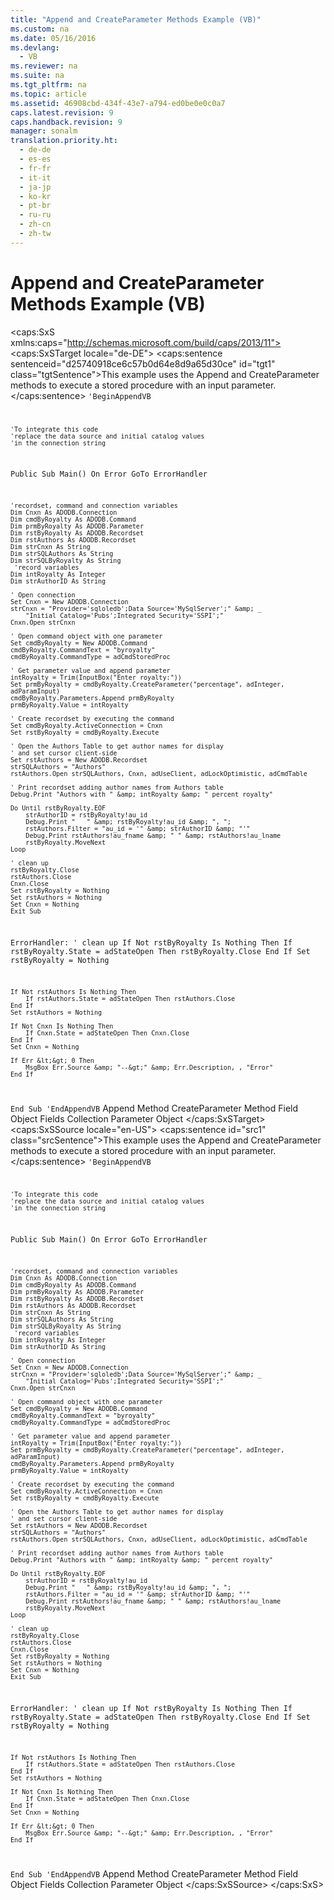 ```yaml
---
title: "Append and CreateParameter Methods Example (VB)"
ms.custom: na
ms.date: 05/16/2016
ms.devlang: 
  - VB
ms.reviewer: na
ms.suite: na
ms.tgt_pltfrm: na
ms.topic: article
ms.assetid: 46908cbd-434f-43e7-a794-ed0be0e0c0a7
caps.latest.revision: 9
caps.handback.revision: 9
manager: sonalm
translation.priority.ht: 
  - de-de
  - es-es
  - fr-fr
  - it-it
  - ja-jp
  - ko-kr
  - pt-br
  - ru-ru
  - zh-cn
  - zh-tw
---
```

# Append and CreateParameter Methods Example (VB)
<?xml version="1.0" encoding="utf-8"?>
<caps:SxS xmlns:caps="http://schemas.microsoft.com/build/caps/2013/11">
  <caps:SxSTarget locale="de-DE">
    <developerReferenceWithoutSyntaxDocument xsi:schemaLocation="http://ddue.schemas.microsoft.com/authoring/2003/5 http://dduestorage.blob.core.windows.net/ddueschema/developer.xsd" xmlns="http://ddue.schemas.microsoft.com/authoring/2003/5" xmlns:xlink="http://www.w3.org/1999/xlink" xmlns:xsi="http://www.w3.org/2001/XMLSchema-instance">
      <introduction>
        <para>
          <caps:sentence sentenceid="d25740918ce6c57b0d64e8d9a65d30ce" id="tgt1" class="tgtSentence">This example uses the <legacyLink xlink:href="f8a9bbed-ba9c-4698-945d-317ad22d2e92">Append</legacyLink> and <legacyLink xlink:href="9666fdcc-0544-4ed7-a97b-c415f2a56d7e">CreateParameter</legacyLink> methods to execute a stored procedure with an input parameter.</caps:sentence>
        </para>
        <code>'BeginAppendVB

    'To integrate this code
    'replace the data source and initial catalog values
    'in the connection string
    
Public Sub Main()
    On Error GoTo ErrorHandler

    'recordset, command and connection variables
    Dim Cnxn As ADODB.Connection
    Dim cmdByRoyalty As ADODB.Command
    Dim prmByRoyalty As ADODB.Parameter
    Dim rstByRoyalty As ADODB.Recordset
    Dim rstAuthors As ADODB.Recordset
    Dim strCnxn As String
    Dim strSQLAuthors As String
    Dim strSQLByRoyalty As String
     'record variables
    Dim intRoyalty As Integer
    Dim strAuthorID As String
    
    ' Open connection
    Set Cnxn = New ADODB.Connection
    strCnxn = "Provider='sqloledb';Data Source='MySqlServer';" &amp; _
        "Initial Catalog='Pubs';Integrated Security='SSPI';"
    Cnxn.Open strCnxn
       
    ' Open command object with one parameter
    Set cmdByRoyalty = New ADODB.Command
    cmdByRoyalty.CommandText = "byroyalty"
    cmdByRoyalty.CommandType = adCmdStoredProc
   
    ' Get parameter value and append parameter
    intRoyalty = Trim(InputBox("Enter royalty:"))
    Set prmByRoyalty = cmdByRoyalty.CreateParameter("percentage", adInteger, adParamInput)
    cmdByRoyalty.Parameters.Append prmByRoyalty
    prmByRoyalty.Value = intRoyalty
    
    ' Create recordset by executing the command
    Set cmdByRoyalty.ActiveConnection = Cnxn
    Set rstByRoyalty = cmdByRoyalty.Execute
    
    ' Open the Authors Table to get author names for display
    ' and set cursor client-side
    Set rstAuthors = New ADODB.Recordset
    strSQLAuthors = "Authors"
    rstAuthors.Open strSQLAuthors, Cnxn, adUseClient, adLockOptimistic, adCmdTable
    
    ' Print recordset adding author names from Authors table
    Debug.Print "Authors with " &amp; intRoyalty &amp; " percent royalty"
    
    Do Until rstByRoyalty.EOF
        strAuthorID = rstByRoyalty!au_id
        Debug.Print "   " &amp; rstByRoyalty!au_id &amp; ", ";
        rstAuthors.Filter = "au_id = '" &amp; strAuthorID &amp; "'"
        Debug.Print rstAuthors!au_fname &amp; " " &amp; rstAuthors!au_lname
        rstByRoyalty.MoveNext
    Loop

    ' clean up
    rstByRoyalty.Close
    rstAuthors.Close
    Cnxn.Close
    Set rstByRoyalty = Nothing
    Set rstAuthors = Nothing
    Set Cnxn = Nothing
    Exit Sub
    
ErrorHandler:
    ' clean up
    If Not rstByRoyalty Is Nothing Then
        If rstByRoyalty.State = adStateOpen Then rstByRoyalty.Close
    End If
    Set rstByRoyalty = Nothing
    
    If Not rstAuthors Is Nothing Then
        If rstAuthors.State = adStateOpen Then rstAuthors.Close
    End If
    Set rstAuthors = Nothing
    
    If Not Cnxn Is Nothing Then
        If Cnxn.State = adStateOpen Then Cnxn.Close
    End If
    Set Cnxn = Nothing
    
    If Err &lt;&gt; 0 Then
        MsgBox Err.Source &amp; "--&gt;" &amp; Err.Description, , "Error"
    End If
End Sub
'EndAppendVB</code>
      </introduction>
      <relatedTopics>
        <link xlink:href="f8a9bbed-ba9c-4698-945d-317ad22d2e92">Append Method</link>
        <link xlink:href="9666fdcc-0544-4ed7-a97b-c415f2a56d7e">CreateParameter Method</link>
        <link xlink:href="b10a72fc-3c4b-4186-a70b-993dc9f7a092">Field Object</link>
        <link xlink:href="7c371474-b88f-4730-afa5-44163a0488d5">Fields Collection</link>
        <link xlink:href="e010e794-7f0f-4026-8b5b-37328e437d63">Parameter Object</link>
      </relatedTopics>
    </developerReferenceWithoutSyntaxDocument>
  </caps:SxSTarget>
  <caps:SxSSource locale="en-US">
    <developerReferenceWithoutSyntaxDocument xsi:schemaLocation="http://ddue.schemas.microsoft.com/authoring/2003/5 http://dduestorage.blob.core.windows.net/ddueschema/developer.xsd" xmlns="http://ddue.schemas.microsoft.com/authoring/2003/5" xmlns:xlink="http://www.w3.org/1999/xlink" xmlns:xsi="http://www.w3.org/2001/XMLSchema-instance">
      <introduction>
        <para>
          <caps:sentence id="src1" class="srcSentence">This example uses the <legacyLink xlink:href="f8a9bbed-ba9c-4698-945d-317ad22d2e92">Append</legacyLink> and <legacyLink xlink:href="9666fdcc-0544-4ed7-a97b-c415f2a56d7e">CreateParameter</legacyLink> methods to execute a stored procedure with an input parameter.</caps:sentence>
        </para>
        <code>'BeginAppendVB

    'To integrate this code
    'replace the data source and initial catalog values
    'in the connection string
    
Public Sub Main()
    On Error GoTo ErrorHandler

    'recordset, command and connection variables
    Dim Cnxn As ADODB.Connection
    Dim cmdByRoyalty As ADODB.Command
    Dim prmByRoyalty As ADODB.Parameter
    Dim rstByRoyalty As ADODB.Recordset
    Dim rstAuthors As ADODB.Recordset
    Dim strCnxn As String
    Dim strSQLAuthors As String
    Dim strSQLByRoyalty As String
     'record variables
    Dim intRoyalty As Integer
    Dim strAuthorID As String
    
    ' Open connection
    Set Cnxn = New ADODB.Connection
    strCnxn = "Provider='sqloledb';Data Source='MySqlServer';" &amp; _
        "Initial Catalog='Pubs';Integrated Security='SSPI';"
    Cnxn.Open strCnxn
       
    ' Open command object with one parameter
    Set cmdByRoyalty = New ADODB.Command
    cmdByRoyalty.CommandText = "byroyalty"
    cmdByRoyalty.CommandType = adCmdStoredProc
   
    ' Get parameter value and append parameter
    intRoyalty = Trim(InputBox("Enter royalty:"))
    Set prmByRoyalty = cmdByRoyalty.CreateParameter("percentage", adInteger, adParamInput)
    cmdByRoyalty.Parameters.Append prmByRoyalty
    prmByRoyalty.Value = intRoyalty
    
    ' Create recordset by executing the command
    Set cmdByRoyalty.ActiveConnection = Cnxn
    Set rstByRoyalty = cmdByRoyalty.Execute
    
    ' Open the Authors Table to get author names for display
    ' and set cursor client-side
    Set rstAuthors = New ADODB.Recordset
    strSQLAuthors = "Authors"
    rstAuthors.Open strSQLAuthors, Cnxn, adUseClient, adLockOptimistic, adCmdTable
    
    ' Print recordset adding author names from Authors table
    Debug.Print "Authors with " &amp; intRoyalty &amp; " percent royalty"
    
    Do Until rstByRoyalty.EOF
        strAuthorID = rstByRoyalty!au_id
        Debug.Print "   " &amp; rstByRoyalty!au_id &amp; ", ";
        rstAuthors.Filter = "au_id = '" &amp; strAuthorID &amp; "'"
        Debug.Print rstAuthors!au_fname &amp; " " &amp; rstAuthors!au_lname
        rstByRoyalty.MoveNext
    Loop

    ' clean up
    rstByRoyalty.Close
    rstAuthors.Close
    Cnxn.Close
    Set rstByRoyalty = Nothing
    Set rstAuthors = Nothing
    Set Cnxn = Nothing
    Exit Sub
    
ErrorHandler:
    ' clean up
    If Not rstByRoyalty Is Nothing Then
        If rstByRoyalty.State = adStateOpen Then rstByRoyalty.Close
    End If
    Set rstByRoyalty = Nothing
    
    If Not rstAuthors Is Nothing Then
        If rstAuthors.State = adStateOpen Then rstAuthors.Close
    End If
    Set rstAuthors = Nothing
    
    If Not Cnxn Is Nothing Then
        If Cnxn.State = adStateOpen Then Cnxn.Close
    End If
    Set Cnxn = Nothing
    
    If Err &lt;&gt; 0 Then
        MsgBox Err.Source &amp; "--&gt;" &amp; Err.Description, , "Error"
    End If
End Sub
'EndAppendVB</code>
      </introduction>
      <relatedTopics>
        <link xlink:href="f8a9bbed-ba9c-4698-945d-317ad22d2e92">Append Method</link>
        <link xlink:href="9666fdcc-0544-4ed7-a97b-c415f2a56d7e">CreateParameter Method</link>
        <link xlink:href="b10a72fc-3c4b-4186-a70b-993dc9f7a092">Field Object</link>
        <link xlink:href="7c371474-b88f-4730-afa5-44163a0488d5">Fields Collection</link>
        <link xlink:href="e010e794-7f0f-4026-8b5b-37328e437d63">Parameter Object</link>
      </relatedTopics>
    </developerReferenceWithoutSyntaxDocument>
  </caps:SxSSource>
</caps:SxS>